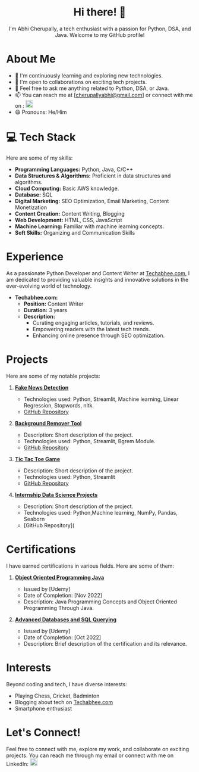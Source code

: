 <h1 align="center"><strong>Hi there! 👋</strong></h1>

<p align="center">
  I'm Abhi Cherupally, a tech enthusiast with a passion for Python, DSA, and Java. Welcome to my GitHub profile!
</p>

<h1><strong>About Me</strong></h1>

- 🌱 I'm continuously learning and exploring new technologies.
- 👯 I'm open to collaborations on exciting tech projects.
- 💬 Feel free to ask me anything related to Python, DSA, or Java.
- 📫 You can reach me at [cherupallyabhi@gmail.com] or connect with me on :
  <a href="https://www.linkedin.com/in/AbhiCherupally/" target="_blank">
    <img src="[Linkedin](https://static.vecteezy.com/system/resources/previews/018/930/587/original/linkedin-logo-linkedin-icon-transparent-free-png.png)" alt="LinkedIn" width="20px" height="20px"/>
  </a>
- 😄 Pronouns: He/Him

<h1><strong>💻 Tech Stack</strong></h1>

Here are some of my skills:

- **Programming Languages:** Python, Java, C/C++
- **Data Structures & Algorithms:** Proficient in data structures and algorithms.
- **Cloud Computing:** Basic AWS knowledge.
- **Database:** SQL
- **Digital Marketing:** SEO Optimization, Email Marketing, Content Monetization
- **Content Creation:** Content Writing, Blogging
- **Web Development:** HTML, CSS, JavaScript
- **Machine Learning:** Familiar with machine learning concepts.
- **Soft Skills:** Organizing and Communication Skills

<h1><strong>Experience</strong></h1>

As a passionate Python Developer and Content Writer at [Techabhee.com](https://www.techabhee.com/), I am dedicated to providing valuable insights and innovative solutions in the ever-evolving world of technology.

- **Techabhee.com:** 
  - **Position:** Content Writer
  - **Duration:** 3 years
  - **Description:** 
    - Curating engaging articles, tutorials, and reviews.
    - Empowering readers with the latest tech trends.
    - Enhancing online presence through SEO optimization.
  
<h1><strong>Projects</strong></h1>

Here are some of my notable projects:

1. [**Fake News Detection**](https://fakenewsdetection.streamlit.app/)
   - Technologies used: Python, Streamlit, Machine learning, Linear Regression, Stopwords, nltk.
   - [GitHub Repository](https://github.com/Theagentvikram/FakeNewsDetection)

2. [**Background Remover Tool**](https://backgroundremover.streamlit.app/)
   - Description: Short description of the project.
   - Technologies used: Python, Streamlit, Bgrem Module.
   - [GitHub Repository](https://github.com/Theagentvikram/BackgroundRemover)

3. [**Tic Tac Toe Game**](https://tictactoe.streamlit.app)
   - Description: Short description of the project.
   - Technologies used: Python, Streamlit
   - [GitHub Repository](https://github.com/Theagentvikram/TicTacToe)

4. [**Internship Data Science Projects**]((https://github.com/Theagentvikram/Data-Science-Projects-Intenrship))
   - Description: Short description of the project.
   - Technologies used: Python,Machine learning, NumPy, Pandas, Seaborn
   - [GitHub Repository]([](https://github.com/Theagentvikram/Data-Science-Projects-Intenrship](https://github.com/Theagentvikram/Data-Science-Projects-Intenrship))
<h1><strong>Certifications</strong></h1>

I have earned certifications in various fields. Here are some of them:

1. [**Object Oriented Programming Java**](https://udemy-certificate.s3.amazonaws.com/image/UC-f9d74719-04f6-4ca9-9f96-18d0471c0f07.jpg)
   - Issued by [Udemy]
   - Date of Completion: [Nov 2022]
   - Description: Java Programming Concepts and Object Oriented Programming Through Java.

2. [**Advanced Databases and SQL Querying**](https://udemy-certificate.s3.amazonaws.com/image/UC-14dcc422-75fc-416f-9ff8-f4efb74b5f0b.jpg)
   - Issued by [Udemy]
   - Date of Completion: [Oct 2022]
   - Description: Brief description of the certification and its relevance.

<h1><strong>Interests</strong></h1>

Beyond coding and tech, I have diverse interests:

- Playing Chess, Cricket, Badminton
- Blogging about tech on [Techabhee.com](https://www.techabhee.com/)
- Smartphone enthusiast

<h1><strong>Let's Connect!</strong></h1>

Feel free to connect with me, explore my work, and collaborate on exciting projects. You can reach me through my email or connect with me on LinkedIn:
<a href="https://www.linkedin.com/in/your-linkedin-profile/" target="_blank">
  <img src="https://your-linkedin-logo-link-here" alt="LinkedIn" width="20px" height="20px"/>
</a>

<!-- Customize this README template further to match your theme and style preferences. -->
